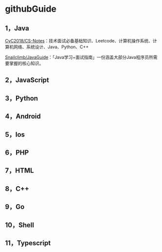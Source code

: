 # githubGuide
## 1，Java

[CyC2018/CS-Notes](https://github.com/CyC2018/CS-Notes)：技术面试必备基础知识、Leetcode、计算机操作系统、计算机网络、系统设计、Java、Python、C++

[Snailclimb/JavaGuide](https://github.com/Snailclimb/JavaGuide)：「Java学习+面试指南」一份涵盖大部分Java程序员所需要掌握的核心知识。

## 2，JavaScript







## 3，Python





## 4，Android







## 5，Ios







## 6，PHP







## 7，HTML







## 8，C++







## 9，Go







## 10，Shell









## 11，Typescript









